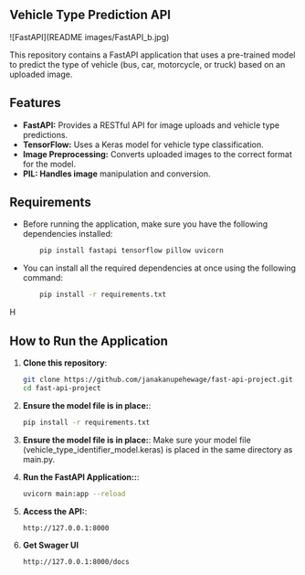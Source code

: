 ## Vehicle Type Prediction API
![FastAPI](README images/FastAPI_b.jpg)


This repository contains a FastAPI application that uses a pre-trained model to predict the type of vehicle (bus, car, motorcycle, or truck) based on an uploaded image.

## Features

- **FastAPI:** Provides a RESTful API for image uploads and vehicle type predictions.
- **TensorFlow:** Uses a Keras model for vehicle type classification.
- **Image Preprocessing:** Converts uploaded images to the correct format for the model.
- **PIL: Handles image** manipulation and conversion.

## Requirements

- Before running the application, make sure you have the following dependencies installed:

    ```bash
        pip install fastapi tensorflow pillow uvicorn
    ```

- You can install all the required dependencies at once using the following command:
    ```bash
        pip install -r requirements.txt
    ```
H
## How to Run the Application

1. **Clone this repository**:
    ```bash
    git clone https://github.com/janakanupehewage/fast-api-project.git
    cd fast-api-project
    ```

2. **Ensure the model file is in place:**:
    ```bash
    pip install -r requirements.txt
    ```

3. **Ensure the model file is in place:**:
    Make sure your model file (vehicle_type_identifier_model.keras) is placed in the same directory as main.py.

4. **Run the FastAPI Application::**:
    ```bash
    uvicorn main:app --reload
    ```

5. **Access the API:**:
    ```bash
    http://127.0.0.1:8000
    ```

6. **Get Swager UI**

    ```bash
    http://127.0.0.1:8000/docs
    ```
